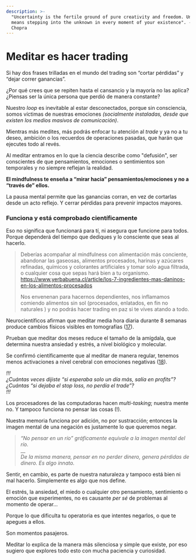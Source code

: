 ```yaml
---
description: >-
  "Uncertainty is the fertile ground of pure creativity and freedom. Uncertainty
  means stepping into the unknown in every moment of your existence". -Deepak
  Chopra
---
```


# Meditar es hacer trading

Si hay dos frases trilladas en el mundo del trading son “cortar pérdidas” y “dejar correr ganancias”.

¿Por qué crees que se repiten hasta el cansancio y la mayoría no las aplica? ¿Piensas ser la única persona que perdió de manera constante?

Nuestro _loop_ es inevitable al estar desconectados, porque sin consciencia, somos víctimas de nuestras emociones _(socialmente instaladas, desde que existen los medios masivos de comunicación)_.

Mientras más medites, más podrás enfocar tu atención al _trade_ y ya no a tu deseo, ambición o los recuerdos de operaciones pasadas, que harán que ejecutes todo al revés.

Al meditar entramos en lo que la ciencia describe como "defusión", ser conscientes de que pensamientos, emociones o sentimientos son temporales y no siempre reflejan la realidad.

**El mindfulness te enseña a “mirar hacia” pensamientos/emociones y no a “través de” ellos.**

La pausa mental permite que las ganancias corran, en vez de cortarlas desde un acto reflejo. Y cerrar pérdidas para prevenir impactos mayores.

### Funciona y está comprobado científicamente

Eso no significa que funcionará para tí, ni asegura que funcione para todos. Porque dependerá del tiempo que dediques y lo consciente que seas al hacerlo.

> Deberías acompañar al mindfulness con alimentación más conciente, abandonar las gaseosas, alimentos procesados, harinas y azúcares refinadas, químicos y colorantes artificiales y tomar solo agua filtrada, o cualquier cosa que sepas hará bien a tu organismo. https://www.yerbabuena.cl/article/los-7-ingredientes-mas-daninos-en-los-alimentos-procesados
>
> Nos envenenan para hacernos dependientes, nos inflamamos comiendo alimentos sin sol (procesados, enlatados, en fin no naturales ) y no podrás hacer trading en paz si te vives atando a todo.

Neurocientíficos afirman que meditar media hora diaria durante 8 semanas produce cambios físicos visibles en tomografías ([17](https://news.harvard.edu/gazette/story/2011/01/eight-weeks-to-a-better-brain/)).

Prueban que meditar dos meses reduce el tamaño de la amígdala, que determina nuestra ansiedad y estrés, a nivel biológico y molecular.

Se confirmó científicamente que al meditar de manera regular, tenemos menos activaciones a nivel cerebral con emociones negativas ([18](https://www.serenityworks.com.au/wp-content/uploads/2014/07/delorme\_braboszcz\_meditation.pdf)).

_!!!_\
_¿Cuántas veces dijiste “si esperaba solo un día más, salía en profits”? ¿Cuántas “si dejaba el stop loss, no perdía el trade”?_ \
_!!!_

Los procesadores de las computadoras hacen _multi-tasking_; nuestra mente no. Y tampoco funciona no pensar las cosas (!).

Nuestra memoria funciona por adición, no por sustracción; entonces la imagen mental de una negación es justamente lo que queremos negar.

> _“No pensar en un río” gráficamente equivale a la imagen mental del río._\
> __\
> _De la misma manera, pensar en no perder dinero, genera pérdidas de dinero. Es algo innato._

Sentir, en cambio, es parte de nuestra naturaleza y tampoco está bien ni mal hacerlo. Simplemente es algo que nos define.

El estrés, la ansiedad, el miedo o cualquier otro pensamiento, sentimiento o emoción que experimentes, no es causante _per sé_ de problemas al momento de operar...

Porque lo que dificulta tu operatoria es que intentes negarlos, o que te apegues a ellos.

Son momentos pasajeros.

Meditar lo explica de la manera más silenciosa y simple que existe, por eso sugiero que explores todo esto con mucha paciencia y curiosidad.
